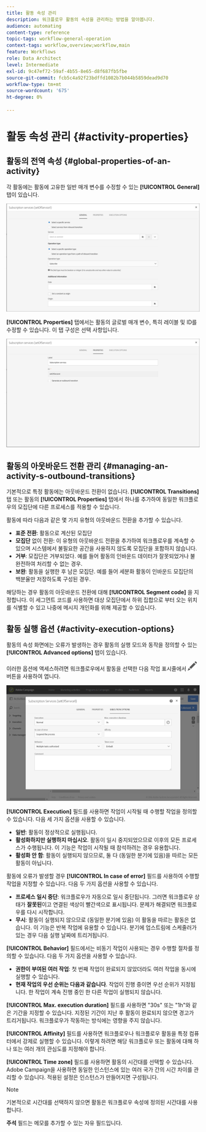 ```yaml
---
title: 활동 속성 관리
description: 워크플로우 활동의 속성을 관리하는 방법을 알아봅니다.
audience: automating
content-type: reference
topic-tags: workflow-general-operation
context-tags: workflow,overview;workflow,main
feature: Workflows
role: Data Architect
level: Intermediate
exl-id: 9c47ef72-59af-4b55-8e65-d8f687fb5fbe
source-git-commit: fcb5c4a92f23bdffd1082b7b044b5859dead9d70
workflow-type: tm+mt
source-wordcount: '675'
ht-degree: 0%

---
```


# 활동 속성 관리 {#activity-properties}

## 활동의 전역 속성 {#global-properties-of-an-activity}

각 활동에는 활동에 고유한 일반 매개 변수를 수정할 수 있는 **[!UICONTROL General]** 탭이 있습니다.

![](assets/activity-properties.png)

**[!UICONTROL Properties]** 탭에서는 활동의 글로벌 매개 변수, 특히 레이블 및 ID를 수정할 수 있습니다. 이 탭 구성은 선택 사항입니다.

![](assets/activity-properties2.png)

## 활동의 아웃바운드 전환 관리 {#managing-an-activity-s-outbound-transitions}

기본적으로 특정 활동에는 아웃바운드 전환이 없습니다. **[!UICONTROL Transitions]** 탭 또는 활동의 **[!UICONTROL Properties]** 탭에서 하나를 추가하여 동일한 워크플로우의 모집단에 다른 프로세스를 적용할 수 있습니다.

활동에 따라 다음과 같은 몇 가지 유형의 아웃바운드 전환을 추가할 수 있습니다.

* **표준 전환**: 활동으로 계산된 모집단
* **모집단** 없이 전환: 이 유형의 아웃바운드 전환을 추가하여 워크플로우를 계속할 수 있으며 시스템에서 불필요한 공간을 사용하지 않도록 모집단을 포함하지 않습니다.
* **거부**: 모집단은 거부되었다. 예를 들어 활동의 인바운드 데이터가 잘못되었거나 불완전하여 처리할 수 없는 경우.
* **보완**: 활동을 실행한 후 남은 모집단. 예를 들어 세분화 활동이 인바운드 모집단의 백분율만 저장하도록 구성된 경우.

해당하는 경우 활동의 아웃바운드 전환에 대해 **[!UICONTROL Segment code]** 을 지정합니다. 이 세그먼트 코드를 사용하면 대상 모집단에서 하위 집합으로 부터 오는 위치를 식별할 수 있고 나중에 메시지 개인화를 위해 제공할 수 있습니다.

## 활동 실행 옵션 {#activity-execution-options}

활동의 속성 화면에는 오류가 발생하는 경우 활동의 실행 모드와 동작을 정의할 수 있는 **[!UICONTROL Advanced options]** 탭이 있습니다.

이러한 옵션에 액세스하려면 워크플로우에서 활동을 선택한 다음 작업 표시줄에서 ![](assets/edit_darkgrey-24px.png) 버튼을 사용하여 엽니다.

![](assets/wkf_advanced_parameters.png)

**[!UICONTROL Execution]** 필드를 사용하면 작업이 시작될 때 수행할 작업을 정의할 수 있습니다. 다음 세 가지 옵션을 사용할 수 있습니다.

* **일반**: 활동이 정상적으로 실행됩니다.
* **활성화하지만 실행하지 마십시오**. 활동이 일시 중지되었으므로 이후의 모든 프로세스가 수행됩니다. 이 기능은 작업이 시작될 때 참석하려는 경우 유용합니다.
* **활성화 안 함**: 활동이 실행되지 않으므로, 둘 다 (동일한 분기에 있음)을 따르는 모든 활동이 아닙니다.

활동에 오류가 발생할 경우 **[!UICONTROL In case of error]** 필드를 사용하여 수행할 작업을 지정할 수 있습니다. 다음 두 가지 옵션을 사용할 수 있습니다.

* **프로세스 일시 중단**: 워크플로우가 자동으로 일시 중단됩니다. 그러면 워크플로우 상태가 **잘못된**&#x200B;이고 연결된 색상이 빨간색으로 표시됩니다. 문제가 해결되면 워크플로우를 다시 시작합니다.
* **무시**: 활동이 실행되지 않으므로 (동일한 분기에 있음) 이 활동을 따르는 활동은 없습니다. 이 기능은 반복 작업에 유용할 수 있습니다. 분기에 업스트림에 스케줄러가 있는 경우 다음 실행 날짜에 트리거됩니다.

**[!UICONTROL Behavior]** 필드에서는 비동기 작업이 사용되는 경우 수행할 절차를 정의할 수 있습니다. 다음 두 가지 옵션을 사용할 수 있습니다.

* **권한이 부여된 여러 작업**: 첫 번째 작업이 완료되지 않았더라도 여러 작업을 동시에 실행할 수 있습니다.
* **현재 작업의 우선 순위는 다음과 같습니다**. 작업이 진행 중이면 우선 순위가 지정됩니다. 한 작업이 계속 진행 중인 한 다른 작업이 실행되지 않습니다.

**[!UICONTROL Max. execution duration]** 필드를 사용하면 &quot;30s&quot; 또는 &quot;1h&quot;와 같은 기간을 지정할 수 있습니다. 지정된 기간이 지난 후 활동이 완료되지 않으면 경고가 트리거됩니다. 워크플로우가 작동하는 방식에는 영향을 주지 않습니다.

**[!UICONTROL Affinity]** 필드를 사용하면 워크플로우나 워크플로우 활동을 특정 컴퓨터에서 강제로 실행할 수 있습니다. 이렇게 하려면 해당 워크플로우 또는 활동에 대해 하나 또는 여러 개의 관심도를 지정해야 합니다.

**[!UICONTROL Time zone]** 필드를 사용하면 활동의 시간대를 선택할 수 있습니다. Adobe Campaign을 사용하면 동일한 인스턴스에 있는 여러 국가 간의 시간 차이를 관리할 수 있습니다. 적용된 설정은 인스턴스가 만들어지면 구성됩니다.

>[!NOTE]
>
>기본적으로 시간대를 선택하지 않으면 활동은 워크플로우 속성에 정의된 시간대를 사용합니다.

**주석** 필드는 메모를 추가할 수 있는 자유 필드입니다.
